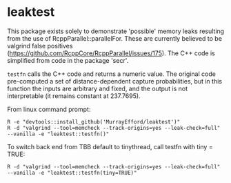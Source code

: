 # leaktest

This package exists solely to demonstrate 'possible' memory leaks resulting from the use of RcppParallel::parallelFor. These are currently believed to be valgrind false positives (https://github.com/RcppCore/RcppParallel/issues/175). The C++ code is simplified from code in the package 'secr'.

`testfn` calls the C++ code and returns a numeric value. The original code pre-computed a set of distance-dependent capture probabilities, but in this function the inputs are arbitrary and fixed,
and the output is not interpretable (it remains constant at 237.7695).

From linux command prompt:
```
R -e "devtools::install_github('MurrayEfford/leaktest')"
R -d "valgrind --tool=memcheck --track-origins=yes --leak-check=full" --vanilla -e "leaktest::testfn()"
```

To switch back end from TBB default to tinythread, call testfn with tiny = TRUE:
```
R -d "valgrind --tool=memcheck --track-origins=yes --leak-check=full" --vanilla -e "leaktest::testfn(tiny=TRUE)"
```